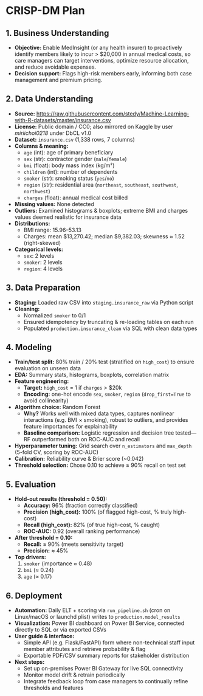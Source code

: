 # CRISP-DM Plan

## 1. Business Understanding
- **Objective:** Enable MedInsight (or any health insurer) to proactively identify members likely to incur > \$20,000 in annual medical costs, so care managers can target interventions, optimize resource allocation, and reduce avoidable expenses.  
- **Decision support:** Flags high-risk members early, informing both case management and premium pricing.

## 2. Data Understanding
- **Source:** https://raw.githubusercontent.com/stedy/Machine-Learning-with-R-datasets/master/insurance.csv  
- **License:** Public domain / CC0; also mirrored on Kaggle by user *miriichoi0218* under DbCL v1.0  
- **Dataset:** `insurance.csv` (1,338 rows, 7 columns)  
- **Columns & meaning:**  
  - `age` (int): age of primary beneficiary  
  - `sex` (str): contractor gender (`male`/`female`)  
  - `bmi` (float): body mass index (kg/m²)  
  - `children` (int): number of dependents  
  - `smoker` (str): smoking status (`yes`/`no`)  
  - `region` (str): residential area (`northeast`, `southeast`, `southwest`, `northwest`)  
  - `charges` (float): annual medical cost billed  
- **Missing values:** None detected  
- **Outliers:** Examined histograms & boxplots; extreme BMI and charges values deemed realistic for insurance data  
- **Distributions:**  
  - BMI range: 15.96–53.13  
  - Charges: mean \$13,270.42; median \$9,382.03; skewness ≈ 1.52 (right-skewed)  
- **Categorical levels:**  
  - `sex`: 2 levels  
  - `smoker`: 2 levels  
  - `region`: 4 levels  

## 3. Data Preparation
- **Staging:** Loaded raw CSV into `staging.insurance_raw` via Python script  
- **Cleaning:**  
  - Normalized `smoker` to 0/1  
  - Ensured idempotency by truncating & re-loading tables on each run  
  - Populated `production.insurance_clean` via SQL with clean data types  

## 4. Modeling
- **Train/test split:** 80% train / 20% test (stratified on `high_cost`) to ensure evaluation on unseen data  
- **EDA:** Summary stats, histograms, boxplots, correlation matrix  
- **Feature engineering:**  
  - **Target:** `high_cost` = 1 if `charges` > \$20k  
  - **Encoding:** one-hot encode `sex`, `smoker`, `region` (`drop_first=True` to avoid collinearity)  
- **Algorithm choice:** Random Forest  
  - **Why?** Works well with mixed data types, captures nonlinear interactions (e.g. BMI × smoking), robust to outliers, and provides feature importances for explainability  
  - **Baseline comparison:** Logistic regression and decision tree tested—RF outperformed both on ROC-AUC and recall  
- **Hyperparameter tuning:** Grid search over `n_estimators` and `max_depth` (5-fold CV, scoring by ROC-AUC)  
- **Calibration:** Reliability curve & Brier score (~0.042)  
- **Threshold selection:** Chose 0.10 to achieve ≥ 90% recall on test set  

## 5. Evaluation
- **Hold-out results (threshold = 0.50):**  
  - **Accuracy:** 96% (fraction correctly classified)  
  - **Precision (high_cost):** 100% (of flagged high-cost, % truly high-cost)  
  - **Recall (high_cost):** 82% (of true high-cost, % caught)  
  - **ROC-AUC:** 0.92 (overall ranking performance)  
- **After threshold = 0.10:**  
  - **Recall:** ≥ 90% (meets sensitivity target)  
  - **Precision:** ≈ 45%  
- **Top drivers:**  
  1. `smoker` (importance ≈ 0.48)  
  2. `bmi` (≈ 0.24)  
  3. `age` (≈ 0.17)  

## 6. Deployment
- **Automation:** Daily ELT + scoring via `run_pipeline.sh` (cron on Linux/macOS or launchd plist) writes to `production.model_results`  
- **Visualization:** Power BI dashboard on Power BI Service, connected directly to SQL or via exported CSVs  
- **User guide & interface:**  
  - Simple API (e.g. Flask/FastAPI) form where non-technical staff input member attributes and retrieve probability & flag  
  - Exportable PDF/CSV summary reports for stakeholder distribution  
- **Next steps:**  
  - Set up on-premises Power BI Gateway for live SQL connectivity  
  - Monitor model drift & retrain periodically  
  - Integrate feedback loop from case managers to continually refine thresholds and features  